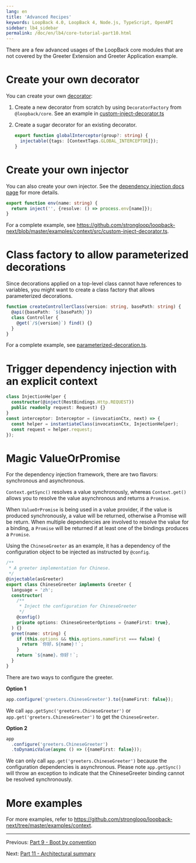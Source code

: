 ```yaml
---
lang: en
title: 'Advanced Recipes'
keywords: LoopBack 4.0, LoopBack 4, Node.js, TypeScript, OpenAPI
sidebar: lb4_sidebar
permalink: /doc/en/lb4/core-tutorial-part10.html
---
```


There are a few advanced usages of the LoopBack core modules that are not
covered by the Greeter Extension and Greeter Application example.

# Create your own decorator

You can create your own
[decorator](https://loopback.io/doc/en/lb4/Decorators.html):

1. Create a new decorator from scratch by using `DecoratorFactory` from
   `@loopback/core`. See an example in
   [custom-inject-decorator.ts](https://github.com/strongloop/loopback-next/blob/master/examples/context/src/custom-inject-decorator.ts)

2. Create a sugar decorator for an existing decorator.

   ```ts
   export function globalInterceptor(group?: string) {
     injectable({tags: [ContextTags.GLOBAL_INTERCEPTOR]});
   }
   ```

# Create your own injector

You can also create your own injector. See the
[dependency injection docs page](https://loopback.io/doc/en/lb4/Dependency-injection.html)
for more details.

```ts
export function env(name: string) {
  return inject('', {resolve: () => process.env[name]});
}
```

For a complete example, see
https://github.com/strongloop/loopback-next/blob/master/examples/context/src/custom-inject-decorator.ts.

# Class factory to allow parameterized decorations

Since decorations applied on a top-level class cannot have references to
variables, you might want to create a class factory that allows parameterized
decorations.

```ts
function createControllerClass(version: string, basePath: string) {
  @api({basePath: `${basePath}`})
  class Controller {
    @get(`/${version}`) find() {}
  }
}
```

For a complete example, see
[parameterized-decoration.ts](https://github.com/strongloop/loopback-next/blob/master/examples/context/src/parameterized-decoration.ts).

# Trigger dependency injection with an explicit context

```ts
class InjectionHelper {
  constructor(@inject(RestBindings.Http.REQUEST))
  public readonly request: Request) {}
}
const interceptor: Interceptor = (invocationCtx, next) => {
  const helper = instantiateClass(invocationCtx, InjectionHelper);
  const request = helper.request;
});
```

# Magic ValueOrPromise

For the dependency injection framework, there are two flavors: synchronous and
asynchronous.

`Context.getSync()` resolves a value synchronously, whereas `Context.get()`
allows you to resolve the value asynchronous and returns a `Promise`.

When `ValueOrPromise` is being used in a value provider, if the value is
produced synchronously, a value will be returned, otherwise a Promise will be
return. When multiple dependencies are involved to resolve the value for a
binding, a `Promise` will be returned if at least one of the bindings produces a
`Promise`.

Using the `ChineseGreeter` as an example, it has a dependency of the
configuration object to be injected as instructed by `@config`.

```ts
/**
 * A greeter implementation for Chinese.
 */
@injectable(asGreeter)
export class ChineseGreeter implements Greeter {
  language = 'zh';
  constructor(
    /**
     * Inject the configuration for ChineseGreeter
     */
    @config()
    private options: ChineseGreeterOptions = {nameFirst: true},
  ) {}
  greet(name: string) {
    if (this.options && this.options.nameFirst === false) {
      return `你好，${name}！`;
    }
    return `${name}，你好！`;
  }
}
```

There are two ways to configure the greeter.

**Option 1**

```ts
app.configure('greeters.ChineseGreeter').to({nameFirst: false});
```

We call `app.getSync('greeters.ChineseGreeter')` or
`app.get('greeters.ChineseGreeter')` to get the `ChineseGreeter`.

**Option 2**

```ts
app
  .configure('greeters.ChineseGreeter')
  .toDynamicValue(async () => ({nameFirst: false}));
```

We can only call `app.get('greeters.ChineseGreeter')` because the configuration
dependencies is asynchronous. Please note `app.getSync()` will throw an
exception to indicate that the ChineseGreeter binding cannot be resolved
synchronously.

# More examples

For more examples, refer to
https://github.com/strongloop/loopback-next/tree/master/examples/context.

---

Previous: [Part 9 - Boot by convention](./9-boot-by-convention.md)

Next: [Part 11 - Architectural summary](./11-summary.md)
